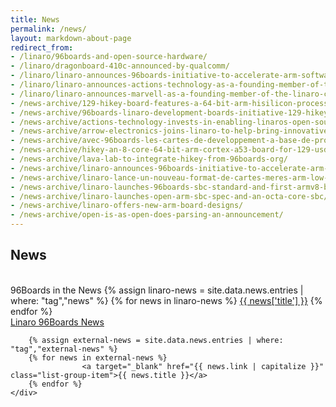 ```yaml
---
title: News
permalink: /news/
layout: markdown-about-page
redirect_from:
- /linaro/96boards-and-open-source-hardware/
- /linaro/dragonboard-410c-announced-by-qualcomm/
- /linaro/linaro-announces-96boards-initiative-to-accelerate-arm-software-development-2/
- /linaro/linaro-announces-actions-technology-as-a-founding-member-of-the-linaro-community-boards-group/
- /linaro/linaro-announces-marvell-as-a-founding-member-of-the-linaro-community-boards-group/
- /news-archive/129-hikey-board-features-a-64-bit-arm-hisilicon-processor-complies-with-linaros-96boards-specifications/
- /news-archive/96boards-linaro-development-boards-initiative-129-hikey-with-hisilicon-64bit-kirin620/
- /news-archive/actions-technology-invests-in-enabling-linaros-open-source-development-community/
- /news-archive/arrow-electronics-joins-linaro-to-help-bring-innovative-new-boards-to-market/
- /news-archive/avec-96boards-les-cartes-de-developpement-a-base-de-processeur-arm-cortex-a-ont-leur-standard-ouvert/
- /news-archive/hikey-an-8-core-64-bit-arm-cortex-a53-board-for-129-usd-but-with-one-sad-flaw/
- /news-archive/lava-lab-to-integrate-hikey-from-96boards-org/
- /news-archive/linaro-announces-96boards-initiative-to-accelerate-arm-software-development/
- /news-archive/linaro-lance-un-nouveau-format-de-cartes-meres-arm-low-cost/
- /news-archive/linaro-launches-96boards-sbc-standard-and-first-armv8-board/
- /news-archive/linaro-launches-open-arm-sbc-spec-and-an-octa-core-sbc/
- /news-archive/linaro-offers-new-arm-board-designs/
- /news-archive/open-is-as-open-does-parsing-an-announcement/
---
```

## News
<br />
<div class="col-md-6">
    <div class="list-group">
        <a class="list-group-item active">
            96Boards in the News
        </a>
        {% assign linaro-news = site.data.news.entries | where: "tag","news" %}
        {% for news in linaro-news %}
                    <a href="{{ news['link'] | capitalize }}" class="list-group-item">{{ news['title'] }}</a>
        {% endfor %}
    </div>
</div>
<div class="col-md-6">
    <div class="list-group">
        <a href="" class="list-group-item active">
            Linaro 96Boards News
        </a>

        {% assign external-news = site.data.news.entries | where: "tag","external-news" %}
        {% for news in external-news %}
                    <a target="_blank" href="{{ news.link | capitalize }}" class="list-group-item">{{ news.title }}</a>
        {% endfor %}
    </div>
</div>
